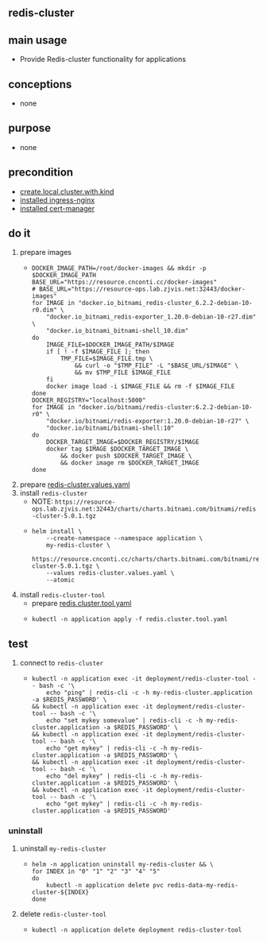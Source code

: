 ## redis-cluster

## main usage
* Provide Redis-cluster functionality for applications

## conceptions
* none

## purpose
* none

## precondition
* [create.local.cluster.with.kind](/basics/kubernetes/create.local.cluster.with.kind.md)
* [installed ingress-nginx](/basics/kubernetes/basic%20components/ingress.nginx.md)
* [installed cert-manager](/basics/kubernetes/basic%20components/cert.manager.md)

## do it
1. prepare images
    * ```shell
      DOCKER_IMAGE_PATH=/root/docker-images && mkdir -p $DOCKER_IMAGE_PATH
      BASE_URL="https://resource.cnconti.cc/docker-images"
      # BASE_URL="https://resource-ops.lab.zjvis.net:32443/docker-images"
      for IMAGE in "docker.io_bitnami_redis-cluster_6.2.2-debian-10-r0.dim" \
          "docker.io_bitnami_redis-exporter_1.20.0-debian-10-r27.dim" \
          "docker.io_bitnami_bitnami-shell_10.dim"
      do
          IMAGE_FILE=$DOCKER_IMAGE_PATH/$IMAGE
          if [ ! -f $IMAGE_FILE ]; then
              TMP_FILE=$IMAGE_FILE.tmp \
                  && curl -o "$TMP_FILE" -L "$BASE_URL/$IMAGE" \
                  && mv $TMP_FILE $IMAGE_FILE
          fi
          docker image load -i $IMAGE_FILE && rm -f $IMAGE_FILE
      done
      DOCKER_REGISTRY="localhost:5000"
      for IMAGE in "docker.io/bitnami/redis-cluster:6.2.2-debian-10-r0" \
          "docker.io/bitnami/redis-exporter:1.20.0-debian-10-r27" \
          "docker.io/bitnami/bitnami-shell:10"
      do
          DOCKER_TARGET_IMAGE=$DOCKER_REGISTRY/$IMAGE
          docker tag $IMAGE $DOCKER_TARGET_IMAGE \
              && docker push $DOCKER_TARGET_IMAGE \
              && docker image rm $DOCKER_TARGET_IMAGE
      done
      ```
2. prepare [redis-cluster.values.yaml](resources/redis-cluster.values.yaml.md)
3. install `redis-cluster`
    * NOTE: `https://resource-ops.lab.zjvis.net:32443/charts/charts.bitnami.com/bitnami/redis-cluster-5.0.1.tgz`
    * ```shell
      helm install \
          --create-namespace --namespace application \
          my-redis-cluster \
          https://resource.cnconti.cc/charts/charts.bitnami.com/bitnami/redis-cluster-5.0.1.tgz \
          --values redis-cluster.values.yaml \
          --atomic
      ```
4. install `redis-cluster-tool`
    * prepare [redis.cluster.tool.yaml](resources/redis.cluster.tool.yaml.md)
    * ```shell
      kubectl -n application apply -f redis.cluster.tool.yaml
      ```

## test
1. connect to `redis-cluster`
    * ```shell
      kubectl -n application exec -it deployment/redis-cluster-tool -- bash -c '\
          echo "ping" | redis-cli -c -h my-redis-cluster.application -a $REDIS_PASSWORD' \
      && kubectl -n application exec -it deployment/redis-cluster-tool -- bash -c '\
          echo "set mykey somevalue" | redis-cli -c -h my-redis-cluster.application -a $REDIS_PASSWORD' \
      && kubectl -n application exec -it deployment/redis-cluster-tool -- bash -c '\
          echo "get mykey" | redis-cli -c -h my-redis-cluster.application -a $REDIS_PASSWORD' \
      && kubectl -n application exec -it deployment/redis-cluster-tool -- bash -c '\
          echo "del mykey" | redis-cli -c -h my-redis-cluster.application -a $REDIS_PASSWORD' \
      && kubectl -n application exec -it deployment/redis-cluster-tool -- bash -c '\
          echo "get mykey" | redis-cli -c -h my-redis-cluster.application -a $REDIS_PASSWORD'
      ```

### uninstall
1. uninstall `my-redis-cluster`
    * ```shell
      helm -n application uninstall my-redis-cluster && \
      for INDEX in "0" "1" "2" "3" "4" "5"
      do
          kubectl -n application delete pvc redis-data-my-redis-cluster-${INDEX}
      done
      ```
2. delete `redis-cluster-tool`
    * ```shell
      kubectl -n application delete deployment redis-cluster-tool
      ```
